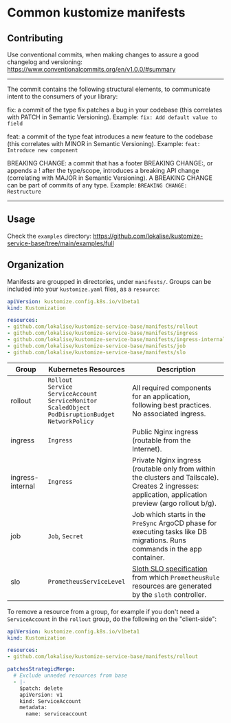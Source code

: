 # Common kustomize manifests

## Contributing

Use conventional commits, when making changes to assure a good changelog and
versioning: https://www.conventionalcommits.org/en/v1.0.0/#summary

---

The commit contains the following structural elements, to communicate intent to the consumers of your library:

  fix: a commit of the type fix patches a bug in your codebase (this correlates with PATCH in Semantic Versioning).
  Example: `fix: Add default value to field`

  feat: a commit of the type feat introduces a new feature to the codebase (this correlates with MINOR in Semantic Versioning).
  Example: `feat: Introduce new component`

  BREAKING CHANGE: a commit that has a footer BREAKING CHANGE:, or appends a ! after the type/scope, introduces a breaking API change (correlating with MAJOR in Semantic Versioning). A BREAKING CHANGE can be part of commits of any type.
  Example: `BREAKING CHANGE: Restructure`

---

## Usage

Check the `examples` directory: https://github.com/lokalise/kustomize-service-base/tree/main/examples/full

## Organization

Manifests are groupped in directories, under `manifests/`. Groups can be included
into your `kustomize.yaml` files, as a `resource`:

```yaml
apiVersion: kustomize.config.k8s.io/v1beta1
kind: Kustomization

resources:
- github.com/lokalise/kustomize-service-base/manifests/rollout
- github.com/lokalise/kustomize-service-base/manifests/ingress
- github.com/lokalise/kustomize-service-base/manifests/ingress-internal
- github.com/lokalise/kustomize-service-base/manifests/job
- github.com/lokalise/kustomize-service-base/manifests/slo
```

Group | Kubernetes Resources | Description
--- | --- | ---
rollout | `Rollout`<br>`Service`<br>`ServiceAccount`<br>`ServiceMonitor`<br>`ScaledObject`<br>`PodDisruptionBudget`<br>`NetworkPolicy` | All required components for an application, following best practices. No associated ingress.
ingress | `Ingress` | Public Nginx ingress (routable from the Internet).
ingress-internal | `Ingress` | Private Nginx ingress (routable only from within the clusters and Tailscale). Creates 2 ingresses: application, application preview (argo rollout b/g).
job | `Job`, `Secret` | Job which starts in the `PreSync` ArgoCD phase for executing tasks like DB migrations. Runs commands in the app container.
slo | `PrometheusServiceLevel` | [Sloth SLO specification](https://sloth.dev/examples/default/getting-started/) from which `PrometheusRule` resources are generated by the `sloth` controller.


To remove a resource from a group, for example if you don't need a `ServiceAccount` in the `rollout` group,
do the following on the "client-side":

```yaml
apiVersion: kustomize.config.k8s.io/v1beta1
kind: Kustomization

resources:
- github.com/lokalise/kustomize-service-base/manifests/rollout

patchesStrategicMerge:
  # Exclude unneded resources from base
  - |-
    $patch: delete
    apiVersion: v1
    kind: ServiceAccount
    metadata:
      name: serviceaccount
```
